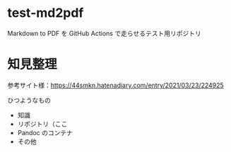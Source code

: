 # test-md2pdf
Markdown to PDF を GitHub Actions で走らせるテスト用リポジトリ

# 知見整理

参考サイト様：<https://44smkn.hatenadiary.com/entry/2021/03/23/224925>

ひつようなもの
- 知識
- リポジトリ（ここ
- Pandoc のコンテナ
- その他
